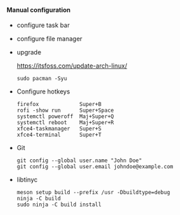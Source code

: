 #### Manual configuration

- configure task bar

- configure file manager

- upgrade

    https://itsfoss.com/update-arch-linux/

    `sudo pacman -Syu`

- Configure hotkeys

    ```
    firefox             Super+B
    rofi -show run      Super+Space
    systemctl poweroff  Maj+Super+Q
    systemctl reboot    Maj+Super+R
    xfce4-taskmanager   Super+S
    xfce4-terminal      Super+T 
    ```

- Git
    
    ```
    git config --global user.name "John Doe"
    git config --global user.email johndoe@example.com
    ```

- libtinyc

    ```
    meson setup build --prefix /usr -Dbuildtype=debug
    ninja -C build
    sudo ninja -C build install
    ```


